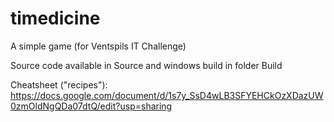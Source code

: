 # timedicine
A simple game (for Ventspils IT Challenge)

Source code available in Source and windows build in folder Build

Cheatsheet ("recipes"): https://docs.google.com/document/d/1s7y_SsD4wLB3SFYEHCkOzXDazUW0zmOldNgQDa07dtQ/edit?usp=sharing 
